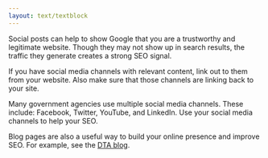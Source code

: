 ```yaml
---
layout: text/textblock
---
```

Social posts can help to show Google that you are a trustworthy and legitimate website. Though they may not show up in search results, the traffic they generate creates a strong SEO signal.

If you have social media channels with relevant content, link out to them from your website. Also make sure that those channels are linking back to your site.

Many government agencies use multiple social media channels. These include: Facebook, Twitter, YouTube, and LinkedIn. Use your social media channels to help your SEO.

Blog pages are also a useful way to build your online presence and improve SEO. For example, see the [DTA blog](https://www.dta.gov.au/blog/).
